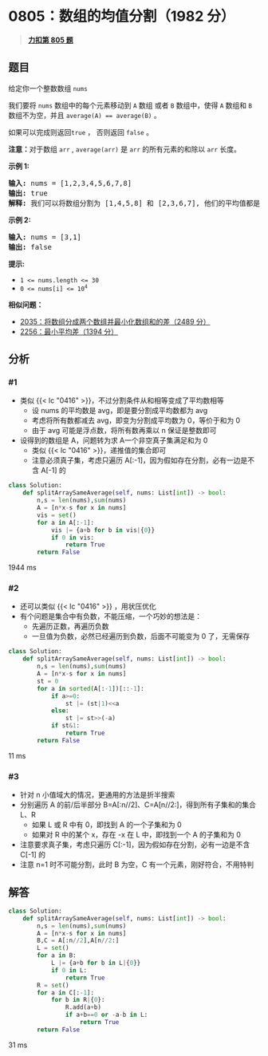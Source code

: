 # 0805：数组的均值分割（1982 分）


> <u>**[力扣第 805 题](https://leetcode.cn/problems/split-array-with-same-average/)**</u>

## 题目

<p>给定你一个整数数组<meta charset="UTF-8" /> <code>nums</code></p>

<p>我们要将<meta charset="UTF-8" /> <code>nums</code> 数组中的每个元素移动到 <code>A</code> 数组 或者 <code>B</code> 数组中，使得 <code>A</code> 数组和<meta charset="UTF-8" /> <code>B</code> 数组不为空，并且<meta charset="UTF-8" /> <code>average(A) == average(B)</code> 。</p>

<p>如果可以完成则返回<code>true</code> ， 否则返回 <code>false</code>  。</p>

<p><strong>注意：</strong>对于数组<meta charset="UTF-8" /> <code>arr</code> , <meta charset="UTF-8" /> <code>average(arr)</code> 是<meta charset="UTF-8" /> <code>arr</code> 的所有元素的和除以<meta charset="UTF-8" /> <code>arr</code> 长度。</p>



<p><strong>示例 1:</strong></p>

<pre>
<strong>输入:</strong> nums = [1,2,3,4,5,6,7,8]
<strong>输出:</strong> true
<strong>解释: </strong>我们可以将数组分割为 [1,4,5,8] 和 [2,3,6,7], 他们的平均值都是4.5。
</pre>

<p><strong>示例 2:</strong></p>

<pre>
<strong>输入:</strong> nums = [3,1]
<strong>输出:</strong> false
</pre>



<p><strong>提示:</strong></p>

<ul>
<li><code>1 &lt;= nums.length &lt;= 30</code></li>
<li><code>0 &lt;= nums[i] &lt;= 10<sup>4</sup></code></li>
</ul>


**相似问题：**
- [2035：将数组分成两个数组并最小化数组和的差（2489 分）](/leetcode/2035)
- [2256：最小平均差（1394 分）](/leetcode/2256)


## 分析

### #1

- 类似 {{< lc "0416" >}}，不过分割条件从和相等变成了平均数相等
	- 设 nums 的平均数是 avg，即是要分割成平均数都为 avg
	- 考虑将所有数都减去 avg，即变为分割成平均数为 0，等价于和为 0
	- 由于 avg 可能是浮点数，将所有数再乘以 n 保证是整数即可
- 设得到的数组是 A，问题转为求 A一个非空真子集满足和为 0
	- 类似 {{< lc "0416" >}}，递推值的集合即可
	- 注意必须真子集，考虑只遍历 A[:-1]，因为假如存在分割，必有一边是不含 A[-1] 的

```python
class Solution:
    def splitArraySameAverage(self, nums: List[int]) -> bool:
        n,s = len(nums),sum(nums)
        A = [n*x-s for x in nums]
        vis = set()
        for a in A[:-1]:
            vis |= {a+b for b in vis|{0}}
            if 0 in vis:
                return True
        return False
```
1944 ms

### #2

- 还可以类似 {{< lc "0416" >}} ，用状压优化
- 有个问题是集合中有负数，不能压缩，一个巧妙的想法是：
	- 先遍历正数，再遍历负数
	- 一旦值为负数，必然已经遍历到负数，后面不可能变为 0 了，无需保存


```python
class Solution:
    def splitArraySameAverage(self, nums: List[int]) -> bool:
        n,s = len(nums),sum(nums)
        A = [n*x-s for x in nums]
        st = 0
        for a in sorted(A[:-1])[::-1]:
            if a>=0:
                st |= (st|1)<<a
            else:
                st |= st>>(-a)
            if st&1:
                return True
        return False
```
11 ms

### #3

- 针对 n 小值域大的情况，更通用的方法是折半搜索
- 分别遍历 A 的前/后半部分 B=A[:n//2]、C=A[n//2:]，得到所有子集和的集合 L、R
	- 如果 L 或 R 中有 0，即找到 A 的一个子集和为 0
	- 如果对 R 中的某个 x，存在 -x 在 L 中，即找到一个 A 的子集和为 0
- 注意要求真子集，考虑只遍历 C[:-1]，因为假如存在分割，必有一边是不含 C[-1] 的
- 注意 n=1 时不可能分割，此时 B 为空，C 有一个元素，刚好符合，不用特判

## 解答

```python
class Solution:
    def splitArraySameAverage(self, nums: List[int]) -> bool:
        n,s = len(nums),sum(nums)
        A = [n*x-s for x in nums]
        B,C = A[:n//2],A[n//2:]
        L = set()
        for a in B:
            L |= {a+b for b in L|{0}}
            if 0 in L:
                return True
        R = set()
        for a in C[:-1]:
            for b in R|{0}:
                R.add(a+b)
                if a+b==0 or -a-b in L:
                    return True
        return False 
```
31 ms

